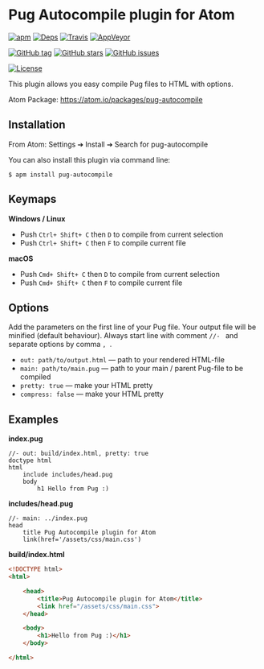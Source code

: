 
# Pug Autocompile plugin for Atom

[![apm](https://img.shields.io/apm/dm/pug-autocompile.svg?style=flat-square)](https://atom.io/packages/pug-autocompile)
[![Deps](https://img.shields.io/david/DopustimVladimir/atom-pug-autocompile.svg?style=flat-square)](https://david-dm.org/DopustimVladimir/atom-pug-autocompile)
[![Travis](https://img.shields.io/travis/DopustimVladimir/atom-pug-autocompile.svg?style=flat-square)](https://travis-ci.org/DopustimVladimir/atom-pug-autocompile)
[![AppVeyor](https://img.shields.io/appveyor/ci/DopustimVladimir/atom-pug-autocompile.svg?style=flat-square)](https://ci.appveyor.com/project/DopustimVladimir/atom-pug-autocompile/branch/master)

[![GitHub tag](https://img.shields.io/github/tag/DopustimVladimir/atom-pug-autocompile.svg?style=flat-square)](https://github.com/DopustimVladimir/atom-pug-autocompile/tags)
[![GitHub stars](https://img.shields.io/github/stars/DopustimVladimir/atom-pug-autocompile.svg?style=flat-square)](https://github.com/DopustimVladimir/atom-pug-autocompile/stargazers)
[![GitHub issues](https://img.shields.io/github/issues/DopustimVladimir/atom-pug-autocompile.svg?style=flat-square)](https://github.com/DopustimVladimir/atom-pug-autocompile/issues)

[![License](https://img.shields.io/github/license/mashape/apistatus.svg?style=flat-square)](/LICENSE.md)

This plugin allows you easy compile Pug files to HTML with options.

Atom Package: https://atom.io/packages/pug-autocompile

## Installation

From Atom: Settings ➔ Install ➔ Search for pug-autocompile

You can also install this plugin via command line:

```
$ apm install pug-autocompile
```

## Keymaps

**Windows / Linux**

- Push `Ctrl+ Shift+ C` then `D` to compile from current selection
- Push `Ctrl+ Shift+ C` then `F` to compile current file

**macOS**

- Push `Cmd+ Shift+ C` then `D` to compile from current selection
- Push `Cmd+ Shift+ C` then `F` to compile current file

## Options

Add the parameters on the first line of your Pug file.
Your output file will be minified (default behaviour).
Always start line with comment `//- ` and separate options by comma `, `.

- `out: path/to/output.html` — path to your rendered HTML-file
- `main: path/to/main.pug` — path to your main / parent Pug-file to be compiled
- `pretty: true` — make your HTML pretty
- `compress: false` — make your HTML pretty

## Examples

**index.pug**

```
//- out: build/index.html, pretty: true
doctype html
html
    include includes/head.pug
    body
        h1 Hello from Pug :)
```

**includes/head.pug**

```
//- main: ../index.pug
head
    title Pug Autocompile plugin for Atom
    link(href='/assets/css/main.css')
```

**build/index.html**

```html
<!DOCTYPE html>
<html>

    <head>
        <title>Pug Autocompile plugin for Atom</title>
        <link href="/assets/css/main.css">
    </head>

    <body>
        <h1>Hello from Pug :)</h1>
    </body>

</html>
```
